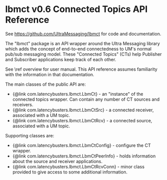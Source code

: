 # lbmct v0.6 Connected Topics API Reference

See <a href="https://github.com/UltraMessaging/lbmct">https://github.com/UltraMessaging/lbmct</a> for code and
documentation.

The "lbmct" package is an API wrapper around the Ultra Messaging library which
adds the concept of end-to-end connectedness to UM's normal pub/sub messaging
model.
These "Connected Topics" (CTs) help Publisher and Subscriber applications
keep track of each other.

See \ref overview for user manual.
This API reference assumes familiarity with the information in that documentation.

The main classes of the public API are:
<ul>
<li>{@link com.latencybusters.lbmct.LbmCt} - an "instance" of the connected topics wrapper.  Can contain any number of CT sources and receivers.
</li>
<li>{@link com.latencybusters.lbmct.LbmCtSrc} - a connected receiver, associated with a UM topic.
</li>
<li>{@link com.latencybusters.lbmct.LbmCtRcv} - a connected source, associated with a UM topic.
</li>
</ul>

Supporting classes are:
<ul>
<li>{@link com.latencybusters.lbmct.LbmCtConfig} - configure the CT wrapper.
</li>
<li>{@link com.latencybusters.lbmct.LbmCtPeerInfo} - holds information about the source and receiver applications.
</li>
<li>{@link com.latencybusters.lbmct.LbmCtRcvConn} - minor class provided to give access to some additional information.
</li>
</ul>
